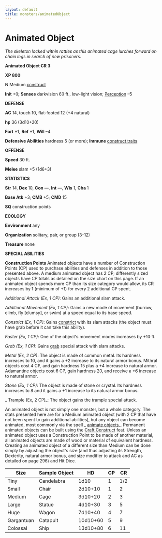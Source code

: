 ```yaml
---
layout: default
title: monsters/animatedObject
---
```

# Animated Object

_The skeleton locked within rattles as this animated cage lurches forward on chain legs in search of new prisoners._

**Animated Object CR 3**

**XP 800**

N Medium [construct](creatureTypes#_construct)

**Init** +0; **Senses** darkvision 60 ft., low-light vision; [Perception](../skills/perception#_perception) –5

**DEFENSE**

**AC** 14, touch 10, flat-footed 12 (+4 natural)

**hp** 36 (3d10+20)

**Fort** +1, **Ref** +1, **Will** –4

**Defensive Abilities** hardness 5 (or more); **Immune** [construct traits](universalMonsterRules#_construct-traits)

**OFFENSE**

**Speed** 30 ft.

**Melee** slam +5 (1d6+3)

**STATISTICS**

**Str** 14, **Dex** 10, **Con** —, **Int** —, **Wis** 1, **Cha** 1

**Base Atk** +3; **CMB** +5; **CMD** 15

**SQ** construction points

**ECOLOGY**

**Environment** any

**Organization** solitary, pair, or group (3–12)

**Treasure** none

**SPECIAL ABILITIES**

**Construction Points** Animated objects have a number of Construction Points (CP) used to purchase abilities and defenses in addition to those presented above. A medium animated object has 2 CP; differently sized objects have CP totals as detailed on the size chart on this page. If an animated object spends more CP than its size category would allow, its CR increases by 1 (minimum of +1) for every 2 additional CP spent.

_Additional Attack (Ex, 1 CP)_: Gains an additional slam attack.

_Additional Movement (Ex, 1 CP)_: Gains a new mode of movement (burrow, climb, fly [clumsy], or swim) at a speed equal to its base speed.

_Constrict (Ex, 1 CP)_: Gains [constrict](universalMonsterRules#_constrict) with its slam attacks (the object must have grab before it can take this ability).

_Faster (Ex, 1 CP)_: One of the object's movement modes increases by +10 ft.

_Grab (Ex, 1 CP)_: Gains [grab](universalMonsterRules#_grab) special attack with slam attacks.

_Metal (Ex, 2 CP)_: The object is made of common metal. Its hardness increases to 10, and it gains a +2 increase to its natural armor bonus. Mithral objects cost 4 CP, and gain hardness 15 plus a +4 increase to natural armor. Adamantine objects cost 6 CP, gain hardness 20, and receive a +6 increase to natural armor.

_Stone (Ex, 1 CP)_: The object is made of stone or crystal. Its hardness increases to 8 and it gains a +1 increase to its natural armor bonus.

_ [Trample](../feats#_trample) (Ex, 2 CP)_: The object gains the [trample](universalMonsterRules#_trample) special attack.

An animated object is not simply one monster, but a whole category. The stats presented here are for a Medium animated object (with 2 CP that have not been spent to gain additional abilities), but any object can become animated, most commonly via the spell _ [animate objects](../spells/animateObjects#_animate-objects)_. Permanent animated objects can be built using the [Craft Construct](monsterFeats#_craft-construct) feat. Unless an animated object uses a Construction Point to be made of another material, all animated objects are made of wood or material of equivalent hardness. Creating an animated object of a different size than Medium can be done simply by adjusting the object's size (and thus adjusting its Strength, Dexterity, natural armor bonus, and size modifier to attack and AC as detailed on page 296) and Hit Dice.

| Size | Sample Object | HD | CP | CR |
| --- | --- | --- | --- | --- |
| Tiny | Candelabra | 1d10 | 1 | 1/2 |
| Small | Chair | 2d10+10 | 1 | 2 |
| Medium | Cage | 3d10+20 | 2 | 3 |
| Large | Statue | 4d10+30 | 3 | 5 |
| Huge | Wagon | 7d10+40 | 4 | 7 |
| Gargantuan | Catapult | 10d10+60 | 5 | 9 |
| Colossal | Ship | 13d10+80 | 6 | 11 |

